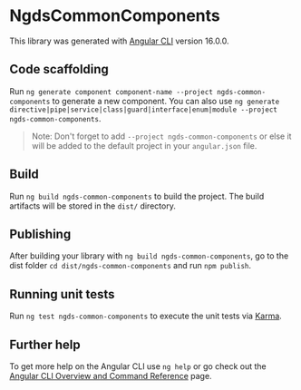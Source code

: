 # NgdsCommonComponents

This library was generated with [Angular CLI](https://github.com/angular/angular-cli) version 16.0.0.

## Code scaffolding

Run `ng generate component component-name --project ngds-common-components` to generate a new component. You can also use `ng generate directive|pipe|service|class|guard|interface|enum|module --project ngds-common-components`.
> Note: Don't forget to add `--project ngds-common-components` or else it will be added to the default project in your `angular.json` file. 

## Build

Run `ng build ngds-common-components` to build the project. The build artifacts will be stored in the `dist/` directory.

## Publishing

After building your library with `ng build ngds-common-components`, go to the dist folder `cd dist/ngds-common-components` and run `npm publish`.

## Running unit tests

Run `ng test ngds-common-components` to execute the unit tests via [Karma](https://karma-runner.github.io).

## Further help

To get more help on the Angular CLI use `ng help` or go check out the [Angular CLI Overview and Command Reference](https://angular.io/cli) page.

